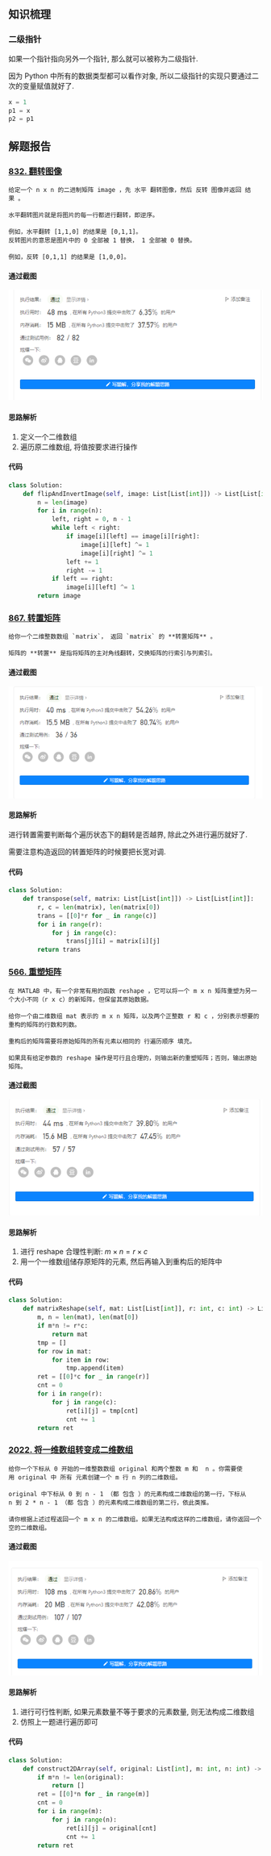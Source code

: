 ## 知识梳理
### 二级指针
如果一个指针指向另外一个指针, 那么就可以被称为二级指针.

因为 Python 中所有的数据类型都可以看作对象, 所以二级指针的实现只要通过二次的变量赋值就好了.

```Python
x = 1
p1 = x
p2 = p1
```

## 解题报告
### [832. 翻转图像](https://leetcode-cn.com/problems/flipping-an-image/)
	给定一个 n x n 的二进制矩阵 image ，先 水平 翻转图像，然后 反转 图像并返回 结果 。
	
	水平翻转图片就是将图片的每一行都进行翻转，即逆序。
	
	例如，水平翻转 [1,1,0] 的结果是 [0,1,1]。
	反转图片的意思是图片中的 0 全部被 1 替换， 1 全部被 0 替换。
	
	例如，反转 [0,1,1] 的结果是 [1,0,0]。

#### 通过截图
![](pics/Pasted%20image%2020220404213816.png)

#### 思路解析
1. 定义一个二维数组
2. 遍历原二维数组, 将值按要求进行操作


#### 代码
```Python
class Solution:
    def flipAndInvertImage(self, image: List[List[int]]) -> List[List[int]]:
        n = len(image)
        for i in range(n):
            left, right = 0, n - 1
            while left < right:
                if image[i][left] == image[i][right]:
                    image[i][left] ^= 1
                    image[i][right] ^= 1
                left += 1
                right -= 1
            if left == right:
                image[i][left] ^= 1
        return image
```

### [867. 转置矩阵](https://leetcode-cn.com/problems/transpose-matrix/)
	给你一个二维整数数组 `matrix`， 返回 `matrix` 的 **转置矩阵** 。
	
	矩阵的 **转置** 是指将矩阵的主对角线翻转，交换矩阵的行索引与列索引。

#### 通过截图
![](pics/Pasted%20image%2020220404214350.png)

#### 思路解析
进行转置需要判断每个遍历状态下的翻转是否越界, 除此之外进行遍历就好了.

需要注意构造返回的转置矩阵的时候要把长宽对调.

#### 代码
```Python
class Solution:
    def transpose(self, matrix: List[List[int]]) -> List[List[int]]:
        r, c = len(matrix), len(matrix[0])
        trans = [[0]*r for _ in range(c)]
        for i in range(r):
            for j in range(c):
                trans[j][i] = matrix[i][j]
        return trans
```

### [566. 重塑矩阵](https://leetcode-cn.com/problems/reshape-the-matrix/)
	在 MATLAB 中，有一个非常有用的函数 reshape ，它可以将一个 m x n 矩阵重塑为另一个大小不同（r x c）的新矩阵，但保留其原始数据。
	
	给你一个由二维数组 mat 表示的 m x n 矩阵，以及两个正整数 r 和 c ，分别表示想要的重构的矩阵的行数和列数。
	
	重构后的矩阵需要将原始矩阵的所有元素以相同的 行遍历顺序 填充。
	
	如果具有给定参数的 reshape 操作是可行且合理的，则输出新的重塑矩阵；否则，输出原始矩阵。

#### 通过截图
![](pics/Pasted%20image%2020220404215513.png)

#### 思路解析
1. 进行 reshape 合理性判断: $m \times n = r \times c$
2. 用一个一维数组储存原矩阵的元素, 然后再输入到重构后的矩阵中

#### 代码
```Python
class Solution:
    def matrixReshape(self, mat: List[List[int]], r: int, c: int) -> List[List[int]]:
        m, n = len(mat), len(mat[0])
        if m*n != r*c:
            return mat
        tmp = []
        for row in mat:
            for item in row:
                tmp.append(item)
        ret = [[0]*c for _ in range(r)]
        cnt = 0
        for i in range(r):
            for j in range(c):
                ret[i][j] = tmp[cnt]
                cnt += 1
        return ret
```

### [2022. 将一维数组转变成二维数组](https://leetcode-cn.com/problems/convert-1d-array-into-2d-array/)
	给你一个下标从 0 开始的一维整数数组 original 和两个整数 m 和  n 。你需要使用 original 中 所有 元素创建一个 m 行 n 列的二维数组。
	
	original 中下标从 0 到 n - 1 （都 包含 ）的元素构成二维数组的第一行，下标从 n 到 2 * n - 1 （都 包含 ）的元素构成二维数组的第二行，依此类推。
	
	请你根据上述过程返回一个 m x n 的二维数组。如果无法构成这样的二维数组，请你返回一个空的二维数组。

#### 通过截图
![](pics/Pasted%20image%2020220404220229.png)

#### 思路解析
1.  进行可行性判断, 如果元素数量不等于要求的元素数量, 则无法构成二维数组
2. 仿照上一题进行遍历即可

#### 代码
```Python
class Solution:
    def construct2DArray(self, original: List[int], m: int, n: int) -> List[List[int]]:
        if m*n != len(original):
            return []
        ret = [[0]*n for _ in range(m)]
        cnt = 0
        for i in range(m):
            for j in range(n):
                ret[i][j] = original[cnt]
                cnt += 1
        return ret

```